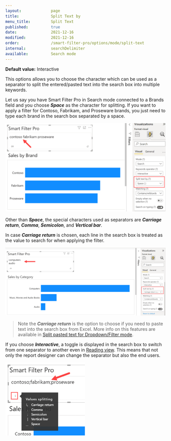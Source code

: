 ```yaml
---
layout:             page
title:              Split Text by
menu_title:         Split Text
published:          true
date:               2021-12-16
modified:           2021-12-16
order:              /smart-filter-pro/options/mode/split-text
internal:           searchDelimiter
available:          Search mode
---
```

**Default value:** Interactive

This options allows you to choose the character which can be used as a separator to split the entered/pasted text into the search box into multiple keywords. 

Let us say you have Smart Filter Pro in Search mode connected to a Brands field and you choose ***Space*** as the character for splitting. If you want to apply a filter for Contoso, Fabrikam, and Proseware brands, you just need to type each brand in the search box separated by a space. 

<img src="images/split-text-1.png" width="750">


Other than ***Space***, the special characters used as separators are ***Carriage return***, ***Comma***, ***Semicolon***, and ***Vertical bar***.

In case ***Carriage return*** is chosen, each line in the search box is treated as the value to search for when applying the filter.

<img src="images/split-text-CrgReturn.png" width="800">


> Note the ***Carriage return*** is the option to choose if you need to paste text into the search box from Excel. More info on this features are available in [Split pasted text for Dropdown/Filter mode](split-pasted-text.md#pasting-from-excel).

If you choose ***Interactive***, a toggle is displayed in the search box to switch from one separator to another even in [Reading view](https://docs.microsoft.com/en-us/power-bi/consumer/end-user-reading-view#reading-view). This means that not only the report designer can change the separator but also the end users.

<img src="images/split-text-2.png" width="250">